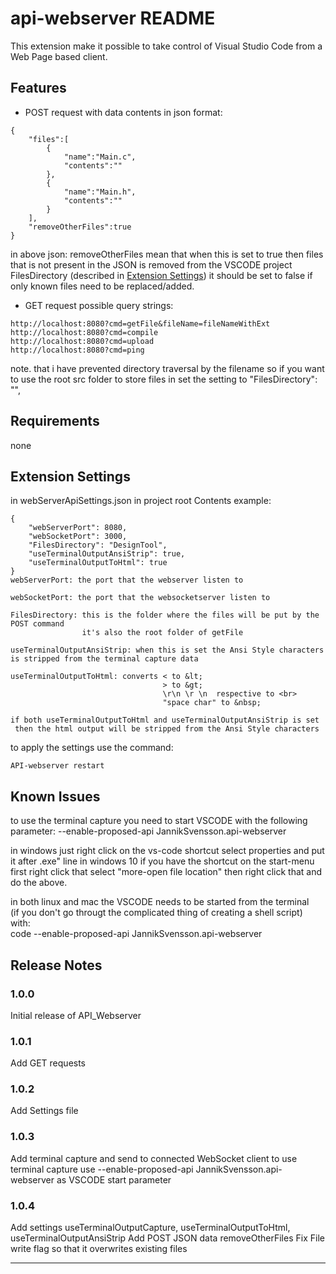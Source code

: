 # api-webserver README

This extension make it possible to take control of Visual Studio Code from a Web Page based client.


## Features

* POST request with data contents in json format:
```
{
    "files":[
        {
            "name":"Main.c",
            "contents":""
        },
        {
            "name":"Main.h",
            "contents":""
        }
    ],
    "removeOtherFiles":true
}
```
in above json:
removeOtherFiles mean that when this is set to true
 then files that is not present in the JSON is removed 
 from the VSCODE project FilesDirectory (described in [Extension Settings](#extension-settings))
 it should be set to false if only known files need to be replaced/added.

* GET request
possible query strings:
```
http://localhost:8080?cmd=getFile&fileName=fileNameWithExt
http://localhost:8080?cmd=compile
http://localhost:8080?cmd=upload
http://localhost:8080?cmd=ping
```
note. that i have prevented directory traversal by the filename
so if you want to use the root src folder to store files in
set the setting to "FilesDirectory": "",

## Requirements
none
## Extension Settings
in webServerApiSettings.json in project root
Contents example:
```
{
    "webServerPort": 8080,
    "webSocketPort": 3000,
    "FilesDirectory": "DesignTool",
    "useTerminalOutputAnsiStrip": true,
    "useTerminalOutputToHtml": true
}
webServerPort: the port that the webserver listen to

webSocketPort: the port that the websocketserver listen to

FilesDirectory: this is the folder where the files will be put by the POST command
                it's also the root folder of getFile

useTerminalOutputAnsiStrip: when this is set the Ansi Style characters is stripped from the terminal capture data

useTerminalOutputToHtml: converts < to &lt;
                                  > to &gt;
                                  \r\n \r \n  respective to <br>
                                  "space char" to &nbsp;

if both useTerminalOutputToHtml and useTerminalOutputAnsiStrip is set
 then the html output will be stripped from the Ansi Style characters
```		         

to apply the settings use the command:
```
API-webserver restart
```
## Known Issues
to use the terminal capture
you need to start VSCODE with the following parameter:
--enable-proposed-api JannikSvensson.api-webserver

in windows just right click on the vs-code shortcut select properties and put it after .exe" line
in windows 10 if you have the shortcut on the start-menu first right click that select "more-open file location"
then right click that and do the above.

in both linux and mac the VSCODE needs to be started from the terminal<br>
(if you don't go througt the complicated thing of creating a shell script)<br>
with:<br>
code --enable-proposed-api JannikSvensson.api-webserver<br>

## Release Notes

### 1.0.0

Initial release of API_Webserver

### 1.0.1

Add GET requests

### 1.0.2

Add Settings file

### 1.0.3

Add terminal capture and send to connected WebSocket client
to use terminal capture use --enable-proposed-api JannikSvensson.api-webserver as VSCODE start parameter

### 1.0.4

Add settings useTerminalOutputCapture, useTerminalOutputToHtml, useTerminalOutputAnsiStrip
Add POST JSON data removeOtherFiles
Fix File write flag so that it overwrites existing files

-----------------------------------------------------------------------------------------------------------
<!---
### For more information

* [Visual Studio Code's Markdown Support](http://code.visualstudio.com/docs/languages/markdown)
 * [Markdown Syntax Reference](https://help.github.com/articles/markdown-basics/)

**Enjoy!**
 -->